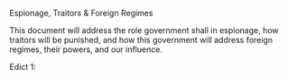 Espionage, Traitors & Foreign Regimes

This document will address the role government shall in espionage, how traitors will be punished, and how this government will address foreign regimes, their powers, and our influence. 

Edict 1:

